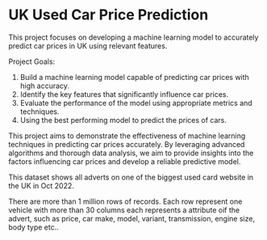 # UK Used Car Price Prediction
This project focuses on developing a machine learning model to accurately predict car prices in UK using relevant features.

Project Goals:
1. Build a machine learning model capable of predicting car prices with high accuracy.
2. Identify the key features that significantly influence car prices.
3. Evaluate the performance of the model using appropriate metrics and techniques.
4. Using the best performing model to predict the prices of cars.

This project aims to demonstrate the effectiveness of machine learning techniques in predicting car prices accurately. By leveraging advanced algorithms and thorough data analysis, we aim to provide insights into the factors influencing car prices and develop a reliable predictive model.


This dataset shows all adverts on one of the biggest used card website in the UK in Oct 2022.

There are more than 1 million rows of records. Each row represent one vehicle with more than 30 columns each represents a attribute oif the advert, such as price, car make, model, variant, transmission, engine size, body type etc..

